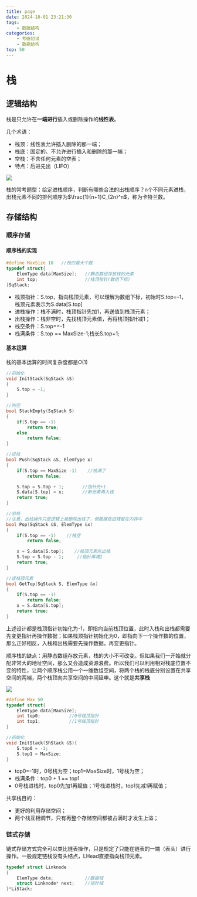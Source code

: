 ```yaml
---
title: page
date: 2024-10-01 23:21:30
tags:
    - 数据结构
categories:
    - 考研初试
    - 数据结构
top: 50
---
```


# 栈

## 逻辑结构

栈是只允许在**一端进行**插入或删除操作的**线性表**。

几个术语：

+ 栈顶：线性表允许插入删除的那一端；
+ 栈底：固定的、不允许进行插入和删除的那一端；
+ 空栈：不含任何元素的空表； 
+ 特点：后进先出（LIFO）


![](https://my-hexo-blog-1308129409.cos.ap-beijing.myqcloud.com/%E6%95%B0%E6%8D%AE%E7%BB%93%E6%9E%84/%E6%A0%88%E7%9A%84%E9%80%BB%E8%BE%91%E7%BB%93%E6%9E%84.png)



栈的常考题型：给定进栈顺序，判断有哪些合法的出栈顺序？n个不同元素进栈，出栈元素不同的排列顺序为$\frac{1}{n+1}C_{2n}^n$，称为卡特兰数。


## 存储结构

### 顺序存储

#### 顺序栈的实现

```C
#define MaxSize 10   //栈的最大个数
typedef struct{   
    ElemType data[MaxSize];   //静态数组存放栈的元素
    int top;                  //栈顶指针(数组下标)
}SqStack;

```



+ 栈顶指针：S.top，指向栈顶元素，可以理解为数组下标，初始时S.top=-1，栈顶元素表示为S.data&#91;S.top&#93;
+ 进栈操作：栈不满时，栈顶指针先加1，再送值到栈顶元素；
+ 出栈操作：栈非空时，先找栈顶元素值，再将栈顶指针减1；
+ 栈空条件：S.top==-1
+ 栈满条件：S.top == MaxSize-1;栈长S.top+1;


#### 基本运算

栈的基本运算的时间复杂度都是$O(1)$

```C
//初始化
void InitStack(SqStack &S)
{
    S.top = -1;
}

//判空
bool StackEmpty(SqStack S)
{
    if(S.top == -1)
        return true;
    else
        return false;
}

//进栈
bool Push(SqStack &S, ElemType x)
{
    if(S.top == MaxSize -1)    //栈满了
        return false;

    S.top = S.top + 1;       //指针先+1
    S.data[S.top] = x;       //新元素再入栈
    return true;
}

//出栈  
//注意，出栈操作只是逻辑上被删除出栈了，但数据依旧残留在内存中
bool Pop(SqStack &S, ElemType &x)
{
    if(S.top == -1)    //栈空
        return false;

    x = S.data[S.top];    //栈顶元素先出栈
    S.top = S.top - 1;     //指针再减1
    return true;
}

//读栈顶元素
bool GetTop(SqStack S, ElemType &x)
{
    if(S.top == -1)
        return false;
    x = S.data[S.top];
    return true;
}

```

上述设计都是栈顶指针初始化为-1，即指向当前栈顶位置，此时入栈和出栈都需要先变更指针再操作数据；如果栈顶指针初始化为0，即指向下一个操作数的位置，那么正好相反，入栈和出栈需要先操作数据，再变更指针。


顺序栈的缺点：用静态数组存放元素，栈的大小不可改变。但如果我们一开始就分配非常大的地址空间，那么又会造成资源浪费。所以我们可以利用相对栈底位置不变的特性，让两个顺序栈公用一个一维数组空间，将两个栈的栈底分别设置在共享空间的两端，两个栈顶向共享空间的中间延申。这个就是**共享栈**


![](https://my-hexo-blog-1308129409.cos.ap-beijing.myqcloud.com/%E6%95%B0%E6%8D%AE%E7%BB%93%E6%9E%84/%E5%85%B1%E4%BA%AB%E6%A0%88.png)


```C
#define Max 50
typedef struct{
    ElemType data[MaxSize];
    int top0;           //0号栈顶指针
    int top1;           //1号栈顶指针
}

//初始化
void InitStack(ShStack &S){
    S.top0 = -1;
    S.top1 = MaxSize;
}

```

+ top0=-1时，0号栈为空；top1=MaxSize时，1号栈为空；
+ 栈满条件：top0 + 1 == top1
+ 0号栈进栈时，top0先加1再赋值；1号栈进栈时，top1先减1再赋值；


共享栈目的：

+ 更好的利用存储空间；
+ 两个栈互相调节，只有再整个存储空间都被占满时才发生上溢；

### 链式存储

链式存储方式完全可以类比链表操作，只是规定了只能在链表的一端（表头）进行操作。一般规定链栈没有头结点，LHead直接指向栈顶元素。

```C++
typedef struct Linknode
{
    ElemType data;            //数据域
    struct Linknode* next;    //指针域
}*LiStack;
```

